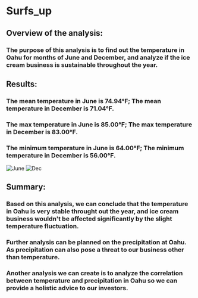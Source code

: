 # Surfs_up
## Overview of the analysis:
### The purpose of this analysis is to find out the temperature in Oahu for months of June and December, and analyze if the ice cream business is sustainable throughout the year.

## Results:
### The mean temperature in June is 74.94°F; The mean temperature in December is 71.04°F.
### The max temperature in June is 85.00°F; The max temperature in December is 83.00°F.
### The minimum temperature in June is 64.00°F; The minimum temperature in December is 56.00°F.
![June](https://user-images.githubusercontent.com/82552516/123128967-94c2d700-d419-11eb-91b8-15b97f3f7817.png)
![Dec](https://user-images.githubusercontent.com/82552516/123128974-95f40400-d419-11eb-8fb1-57b49fd2ed8e.png)

## Summary:
### Based on this analysis, we can conclude that the temperature in Oahu is very stable throught out the year, and ice cream business wouldn't be affected significantly by the slight temperature fluctuation.
### Further analysis can be planned on the precipitation at Oahu. As precipitation can also pose a threat to our business other than temperature. 
### Another analysis we can create is to analyze the correlation between temperature and precipitation in Oahu so we can provide a holistic advice to our investors. 
